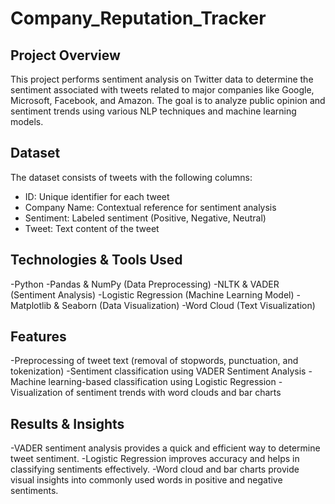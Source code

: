 # Company_Reputation_Tracker

## Project Overview
This project performs sentiment analysis on Twitter data to determine the sentiment associated with tweets related to major companies like Google, Microsoft, Facebook, and Amazon. The goal is to analyze public opinion and sentiment trends using various NLP techniques and   machine learning models.

## Dataset
The dataset consists of tweets with the following columns:
  - ID: Unique identifier for each tweet
  - Company Name: Contextual reference for sentiment analysis
  - Sentiment: Labeled sentiment (Positive, Negative, Neutral)
  - Tweet: Text content of the tweet

## Technologies & Tools Used
  -Python
  -Pandas & NumPy (Data Preprocessing)
  -NLTK & VADER (Sentiment Analysis)
  -Logistic Regression (Machine Learning Model)
  -Matplotlib & Seaborn (Data Visualization)
  -Word Cloud (Text Visualization)

## Features
  -Preprocessing of tweet text (removal of stopwords, punctuation, and tokenization)
  -Sentiment classification using VADER Sentiment Analysis
  -Machine learning-based classification using Logistic Regression
  -Visualization of sentiment trends with word clouds and bar charts

## Results & Insights
  -VADER sentiment analysis provides a quick and efficient way to determine tweet sentiment.
  -Logistic Regression improves accuracy and helps in classifying sentiments effectively.
  -Word cloud and bar charts provide visual insights into commonly used words in positive and negative sentiments.
